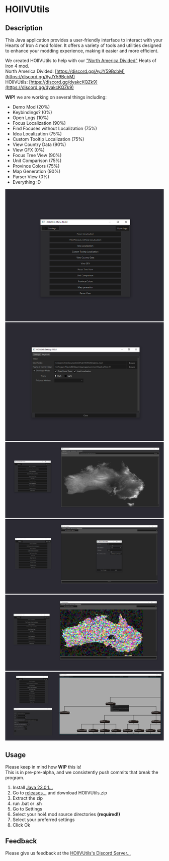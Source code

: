 # HOIIVUtils

## Description

This Java application provides a user-friendly interface to interact with your Hearts of Iron 4 mod folder. It offers a variety of tools and utilities designed to enhance your modding experience, making it easier and more efficient.  

We created HOIIVUtils to help with our
["North America Divided"](https://steamcommunity.com/sharedfiles/filedetails/?id=2780506619)
Heats of Iron 4 mod.  
North America Divided: [https://discord.gg/AyJY59BcbM](https://discord.gg/AyJY59BcbM)  
HOIIVUtils: [https://discord.gg/dyakcKQZk9](https://discord.gg/dyakcKQZk9)

**WIP!** we are working on several things including:

- Demo Mod (20%)
- Keybindings? (0%)
- Open Logs (10%)
- Focus Localization (90%)
- Find Focuses without Localization (75%)
- Idea Localization (75%)
- Custom Tooltip Localization (75%)
- View Country Data (90%)
- View GFX (0%)
- Focus Tree View (90%)
- Unit Comparison (75%)
- Province Colors (75%)
- Map Generation (90%)
- Parser View (0%)
- Everything :D

![image](./images/Menu.png)
![image](./images/Settings.png)
![image](./images/MapGeneration1.png)
![image](./images/MapGeneration2.png)
![image](./images/MapGeneration3.png)
![image](./images/FocusTree.png)

## Usage
Please keep in mind how **WIP** this is!  
This is in pre-pre-alpha, and we consistently push commits that break the program.   
1. Install [Java 23.0.1...](https://adoptium.net/temurin/releases/?version=23&os=any)  
2. Go to [releases...](https://github.com/battleskorpion/HOIIVUtils/releases) and download HOIIVUtils.zip
3. Extract the zip
4. run  .bat or .sh
5. Go to Settings
6. Select your hoi4 mod source directories **(required!)**  
7. Select your preferred settings  
8. Click Ok


## Feedback

Please give us feedback at the [HOIIVUtils's Discord Server...](https://discord.gg/dyakcKQZk9)
